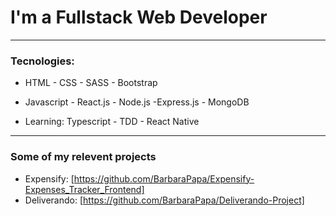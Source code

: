 # I'm a Fullstack Web Developer

---

### Tecnologies:

- HTML   - CSS   - SASS   - Bootstrap   

- Javascript   - React.js   - Node.js  -Express.js   - MongoDB

- Learning:  Typescript -  TDD  -  React Native

---
### Some of my relevent projects

- Expensify: [https://github.com/BarbaraPapa/Expensify-Expenses_Tracker_Frontend]
- Deliverando: [https://github.com/BarbaraPapa/Deliverando-Project]




